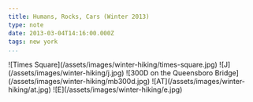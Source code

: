 ```yaml
---
title: Humans, Rocks, Cars (Winter 2013)
type: note
date: 2013-03-04T14:16:00.000Z
tags: new york
...
```


<div>
![Times Square](/assets/images/winter-hiking/times-square.jpg)
![J](/assets/images/winter-hiking/j.jpg)
![300D on the Queensboro Bridge](/assets/images/winter-hiking/mb300d.jpg)
![AT](/assets/images/winter-hiking/at.jpg)
![E](/assets/images/winter-hiking/e.jpg)
</div>
